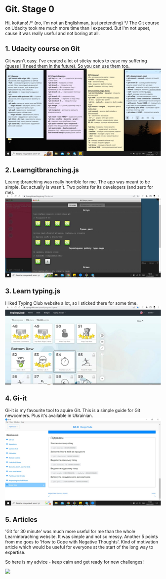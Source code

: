 <h1>Git. Stage 0</h1>
Hi, kottans! /* (no, I'm not an Englishman, just pretending) */ The Git course on Udacity took me much more time than I expected. But I'm not upset, cause it was really useful and not boring at all.  

<h2>1. Udacity course on Git</h2>
Git wasn't easy. I've created a lot of sticky notes to ease my suffering (guess I'll need them in the future). So you can use them too. 
<img src="https://github.com/Neskazhuk/kottans-frontend/blob/main/screenshots/Git%20Sticks.jpg">

<h2>2. Learngitbranching.js</h2>
Learngitbranching was really horrible for me. The app was meant to be simple. But actually is wasn't. Two points for its developers (and zero for me). 
<img src="https://github.com/Neskazhuk/kottans-frontend/blob/main/screenshots/Learning%20branches%20%201.jpg">

<h2>3. Learn typing.js</h2>
I liked Typing Club website a lot, so I sticked there for some time. 
<img src="https://github.com/Neskazhuk/kottans-frontend/blob/main/screenshots/Learn%20typing.jpg"> 

<h2>4. Gi-it</h2>
Gi-it is my favourite tool to aquire Git. This is a simple guide for Git newcomers. Plus it's available in Ukrainian. 
<img src="https://github.com/Neskazhuk/kottans-frontend/blob/main/screenshots/Gi-it%20done.jpg"> 

<h2>5. Articles</h2>
'Git for 30 minute' was much more useful for me than the whole Learninbraching website. It was simple and not so messy. 
Another 5 points from me goes to 'How to Cope with Negative Thoughts'. Kind of motivation article which would be useful for everyone at the start of the long way to expertise.

So here is my advice - keep calm and get ready for new challenges!

<img src="https://www.dogalize.com/wp-content/uploads/2018/03/ceiling-cat.jpg">
